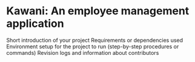# Kawani: An employee management application

Short introduction of your project
Requirements or dependencies used
Environment setup for the project to run (step-by-step procedures or commands)
Revision logs and information about contributors
